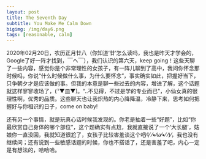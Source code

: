 ```yaml
---
layout: post
title: The Seventh Day
subtitle: You Make Me Calm Down
bigimg: /img/day6.png
tags: [reasonable, calm]
---
```


2020年02月20日，农历正月廿八（你知道‘廿’怎么读吗，我也是昨天才学会的，Google了好一阵才找到，￣へ￣），我们认识的第六天，keep going！这些天聊了一些内容，感觉你是个非常理性的女孩子，有一阵儿聊到了高中，我问你怀念那时候吗，你说“什么时候做什么事，为什么要怀念”，事实确实如此，把握好当下，只争朝夕才是应该做的事。但我的本意是聊一些过去的内容，增进了解，这个话题就这样寥寥收场了，(〝▼皿▼)。“..不见得，不过是学的专业而已”，小仙女真的很理性啊，优秀的品质。这些聊天也让我炽热的内心降降温，冷静下来，思考如何把握好与你相识的日子，come on baby!

还有另一个事情，就是玩真心话时候我发现的。你老是抽着一些“好题”，比如“你最欣赏自己身体的哪个部位”，这个题确实有点尬，我就直接说了一个‘大长腿’，姑娘你一直没回，我就知道很尬了，女孩子比较害羞谈这个吧⁄(⁄ ⁄•⁄ω⁄•⁄ ⁄)⁄，我也没有继续问；还有说到一些敏感话题的时候，你也不搭话了，还是害羞了吧，内心一定是有想法的，哈哈哈。

